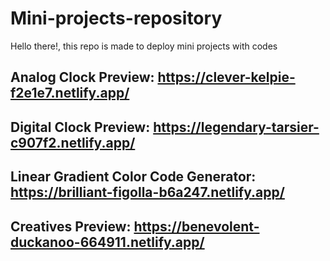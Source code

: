 # Mini-projects-repository
Hello there!, this repo is made to deploy mini projects with codes

## Analog Clock Preview: https://clever-kelpie-f2e1e7.netlify.app/

## Digital Clock Preview: https://legendary-tarsier-c907f2.netlify.app/

## Linear Gradient Color Code Generator: https://brilliant-figolla-b6a247.netlify.app/

## Creatives Preview: https://benevolent-duckanoo-664911.netlify.app/
